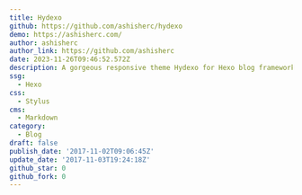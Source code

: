 ```yaml
---
title: Hydexo
github: https://github.com/ashisherc/hydexo
demo: https://ashisherc.com/
author: ashisherc
author_link: https://github.com/ashisherc
date: 2023-11-26T09:46:52.572Z
description: A gorgeous responsive theme Hydexo for Hexo blog framework
ssg:
  - Hexo
css:
  - Stylus
cms:
  - Markdown
category:
  - Blog
draft: false
publish_date: '2017-11-02T09:06:45Z'
update_date: '2017-11-03T19:24:18Z'
github_star: 0
github_fork: 0
---
```

